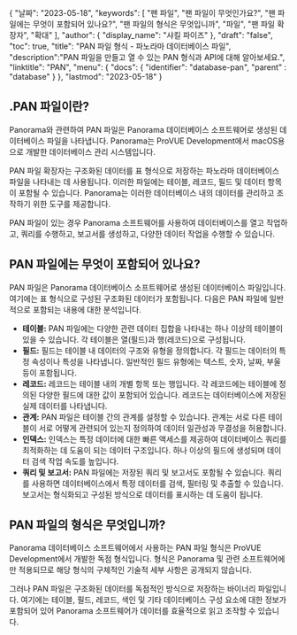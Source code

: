 {
"날짜": "2023-05-18",
  "keywords": [
"팬 파일",
"팬 파일이 무엇인가요?",
"팬 파일에는 무엇이 포함되어 있나요?",
"팬 파일의 형식은 무엇입니까",
"파일",
"팬 파일 확장자",
"확대"
],
  "author": {
"display_name": "샤킬 파이즈"
},
"draft": "false",
"toc": true,
"title": "PAN 파일 형식 - 파노라마 데이터베이스 파일",
  "description":"PAN 파일을 만들고 열 수 있는 PAN 형식과 API에 대해 알아보세요.",
"linktitle": "PAN",
  "menu": {
    "docs": {
      "identifier": "database-pan",
"parent" : "database"
}
},
"lastmod": "2023-05-18"
}

## .PAN 파일이란?

Panorama와 관련하여 PAN 파일은 Panorama 데이터베이스 소프트웨어로 생성된 데이터베이스 파일을 나타냅니다. Panorama는 ProVUE Development에서 macOS용으로 개발한 데이터베이스 관리 시스템입니다.

PAN 파일 확장자는 구조화된 데이터를 표 형식으로 저장하는 파노라마 데이터베이스 파일을 나타내는 데 사용됩니다. 이러한 파일에는 테이블, 레코드, 필드 및 데이터 항목이 포함될 수 있습니다. Panorama는 이러한 데이터베이스 내의 데이터를 관리하고 조작하기 위한 도구를 제공합니다.

PAN 파일이 있는 경우 Panorama 소프트웨어를 사용하여 데이터베이스를 열고 작업하고, 쿼리를 수행하고, 보고서를 생성하고, 다양한 데이터 작업을 수행할 수 있습니다.

## PAN 파일에는 무엇이 포함되어 있나요?

PAN 파일은 Panorama 데이터베이스 소프트웨어로 생성된 데이터베이스 파일입니다. 여기에는 표 형식으로 구성된 구조화된 데이터가 포함됩니다. 다음은 PAN 파일에 일반적으로 포함되는 내용에 대한 분석입니다.

- **테이블:** PAN 파일에는 다양한 관련 데이터 집합을 나타내는 하나 이상의 테이블이 있을 수 있습니다. 각 테이블은 열(필드)과 행(레코드)으로 구성됩니다.
- **필드:** 필드는 테이블 내 데이터의 구조와 유형을 정의합니다. 각 필드는 데이터의 특정 속성이나 특성을 나타냅니다. 일반적인 필드 유형에는 텍스트, 숫자, 날짜, 부울 등이 포함됩니다.
- **레코드:** 레코드는 테이블 내의 개별 항목 또는 행입니다. 각 레코드에는 테이블에 정의된 다양한 필드에 대한 값이 포함되어 있습니다. 레코드는 데이터베이스에 저장된 실제 데이터를 나타냅니다.
- **관계:** PAN 파일은 테이블 간의 관계를 설정할 수 있습니다. 관계는 서로 다른 테이블이 서로 어떻게 관련되어 있는지 정의하여 데이터 일관성과 무결성을 허용합니다.
- **인덱스:** 인덱스는 특정 데이터에 대한 빠른 액세스를 제공하여 데이터베이스 쿼리를 최적화하는 데 도움이 되는 데이터 구조입니다. 하나 이상의 필드에 생성되며 데이터 검색 작업 속도를 높입니다.
- **쿼리 및 보고서:** PAN 파일에는 저장된 쿼리 및 보고서도 포함될 수 있습니다. 쿼리를 사용하면 데이터베이스에서 특정 데이터를 검색, 필터링 및 추출할 수 있습니다. 보고서는 형식화되고 구성된 방식으로 데이터를 표시하는 데 도움이 됩니다.

## PAN 파일의 형식은 무엇입니까?

Panorama 데이터베이스 소프트웨어에서 사용하는 PAN 파일 형식은 ProVUE Development에서 개발한 독점 형식입니다. 형식은 Panorama 및 관련 소프트웨어에만 적용되므로 해당 형식의 구체적인 기술적 세부 사항은 공개되지 않습니다.

그러나 PAN 파일은 구조화된 데이터를 독점적인 방식으로 저장하는 바이너리 파일입니다. 여기에는 테이블, 필드, 레코드, 색인 및 기타 데이터베이스 구성 요소에 대한 정보가 포함되어 있어 Panorama 소프트웨어가 데이터를 효율적으로 읽고 조작할 수 있습니다.

